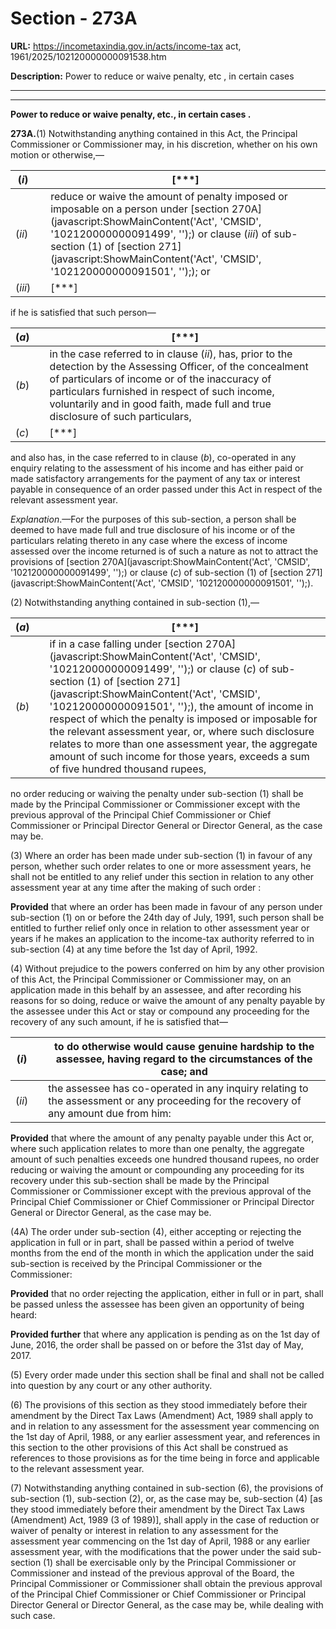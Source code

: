 # Section - 273A

**URL:** https://incometaxindia.gov.in/acts/income-tax act, 1961/2025/102120000000091538.htm

**Description:** Power to reduce or waive penalty, etc , in certain cases

---

****

**Power to reduce or waive penalty, etc., in certain cases .**

**273A.**(1) Notwithstanding anything contained in this Act, the Principal Commissioner or Commissioner may, in his discretion, whether on his own motion or otherwise,—

(_i_)|  |  [***]  
---|---|---  
(_ii_)|  |  reduce or waive the amount of penalty imposed or imposable on a person under [section 270A](javascript:ShowMainContent\('Act', 'CMSID', '102120000000091499', ''\);) or clause (_iii_) of sub-section (1) of [section 271](javascript:ShowMainContent\('Act', 'CMSID', '102120000000091501', ''\);); or  
(_iii_)|  |  [***]  
  
if he is satisfied that such person—

(_a_)|  |  [***]  
---|---|---  
(_b_)|  |  in the case referred to in clause (_ii_), has, prior to the detection by the Assessing Officer, of the concealment of particulars of income or of the inaccuracy of particulars furnished in respect of such income, voluntarily and in good faith, made full and true disclosure of such particulars,  
(_c_)|  |  [***]  
  
and also has, in the case referred to in clause (_b_), co-operated in any enquiry relating to the assessment of his income and has either paid or made satisfactory arrangements for the payment of any tax or interest payable in consequence of an order passed under this Act in respect of the relevant assessment year.

_Explanation_.—For the purposes of this sub-section, a person shall be deemed to have made full and true disclosure of his income or of the particulars relating thereto in any case where the excess of income assessed over the income returned is of such a nature as not to attract the provisions of [section 270A](javascript:ShowMainContent\('Act', 'CMSID', '102120000000091499', ''\);) or clause (_c_) of sub-section (1) of [section 271](javascript:ShowMainContent\('Act', 'CMSID', '102120000000091501', ''\);).

(2) Notwithstanding anything contained in sub-section (1),—

(_a_)|  |  [***]  
---|---|---  
(_b_)|  |  if in a case falling under [section 270A](javascript:ShowMainContent\('Act', 'CMSID', '102120000000091499', ''\);) or clause (_c_) of sub-section (1) of [section 271](javascript:ShowMainContent\('Act', 'CMSID', '102120000000091501', ''\);), the amount of income in respect of which the penalty is imposed or imposable for the relevant assessment year, or, where such disclosure relates to more than one assessment year, the aggregate amount of such income for those years, exceeds a sum of five hundred thousand rupees,  
  
no order reducing or waiving the penalty under sub-section (1) shall be made by the Principal Commissioner or Commissioner except with the previous approval of the Principal Chief Commissioner or Chief Commissioner or Principal Director General or Director General, as the case may be.

(3) Where an order has been made under sub-section (1) in favour of any person, whether such order relates to one or more assessment years, he shall not be entitled to any relief under this section in relation to any other assessment year at any time after the making of such order :

**Provided** that where an order has been made in favour of any person under sub-section (1) on or before the 24th day of July, 1991, such person shall be entitled to further relief only once in relation to other assessment year or years if he makes an application to the income-tax authority referred to in sub-section (4) at any time before the 1st day of April, 1992.

(4) Without prejudice to the powers conferred on him by any other provision of this Act, the Principal Commissioner or Commissioner may, on an application made in this behalf by an assessee, and after recording his reasons for so doing, reduce or waive the amount of any penalty payable by the assessee under this Act or stay or compound any proceeding for the recovery of any such amount, if he is satisfied that—

(_i_)|  |  to do otherwise would cause genuine hardship to the assessee, having regard to the circumstances of the case; and  
---|---|---  
(_ii_)|  |  the assessee has co-operated in any inquiry relating to the assessment or any proceeding for the recovery of any amount due from him:  
  
**Provided** that where the amount of any penalty payable under this Act or, where such application relates to more than one penalty, the aggregate amount of such penalties exceeds one hundred thousand rupees, no order reducing or waiving the amount or compounding any proceeding for its recovery under this sub-section shall be made by the Principal Commissioner or Commissioner except with the previous approval of the Principal Chief Commissioner or Chief Commissioner or Principal Director General or Director General, as the case may be.

(4A) The order under sub-section (4), either accepting or rejecting the application in full or in part, shall be passed within a period of twelve months from the end of the month in which the application under the said sub-section is received by the Principal Commissioner or the Commissioner:

**Provided** that no order rejecting the application, either in full or in part, shall be passed unless the assessee has been given an opportunity of being heard:

**Provided further** that where any application is pending as on the 1st day of June, 2016, the order shall be passed on or before the 31st day of May, 2017.

(5) Every order made under this section shall be final and shall not be called into question by any court or any other authority.

(6) The provisions of this section as they stood immediately before their amendment by the Direct Tax Laws (Amendment) Act, 1989 shall apply to and in relation to any assessment for the assessment year commencing on the 1st day of April, 1988, or any earlier assessment year, and references in this section to the other provisions of this Act shall be construed as references to those provisions as for the time being in force and applicable to the relevant assessment year.

(7) Notwithstanding anything contained in sub-section (6), the provisions of sub-section (1), sub-section (2), or, as the case may be, sub-section (4) [as they stood immediately before their amendment by the Direct Tax Laws (Amendment) Act, 1989 (3 of 1989)], shall apply in the case of reduction or waiver of penalty or interest in relation to any assessment for the assessment year commencing on the 1st day of April, 1988 or any earlier assessment year, with the modifications that the power under the said sub-section (1) shall be exercisable only by the Principal Commissioner or Commissioner and instead of the previous approval of the Board, the Principal Commissioner or Commissioner shall obtain the previous approval of the Principal Chief Commissioner or Chief Commissioner or Principal Director General or Director General, as the case may be, while dealing with such case.